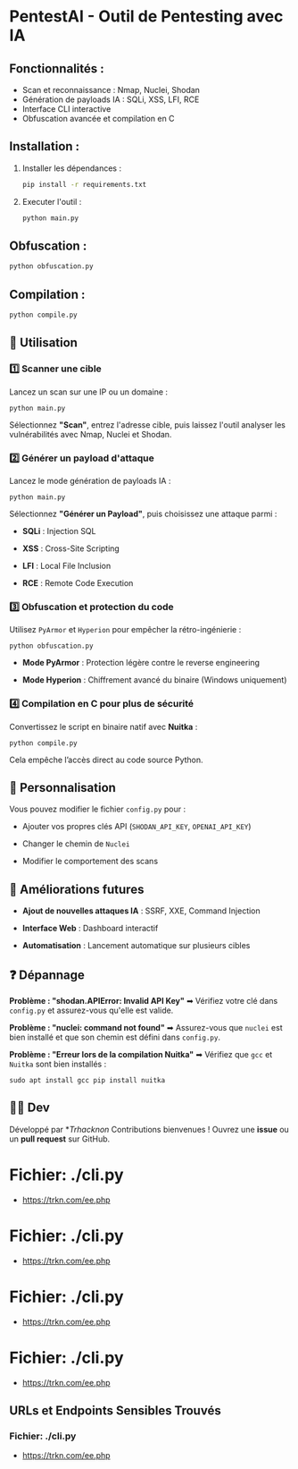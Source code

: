 # PentestAI - Outil de Pentesting avec IA

## Fonctionnalités :
- Scan et reconnaissance : Nmap, Nuclei, Shodan
- Génération de payloads IA : SQLi, XSS, LFI, RCE
- Interface CLI interactive
- Obfuscation avancée et compilation en C

## Installation :
1. Installer les dépendances :  
   ```bash
   pip install -r requirements.txt
   ```

2. Executer l'outil :
   ```bash
   python main.py
   ```

## Obfuscation :
   ```bash
   python obfuscation.py 
   ```

## Compilation :
   ```bash
   python compile.py
   ```

## 📌 Utilisation
 
### 1️⃣ **Scanner une cible**
 
Lancez un scan sur une IP ou un domaine :

 `python main.py ` 
 
Sélectionnez **"Scan"**, entrez l'adresse cible, puis laissez l'outil analyser les vulnérabilités avec Nmap, Nuclei et Shodan.
  
### 2️⃣ **Générer un payload d'attaque**
 
Lancez le mode génération de payloads IA :

 `python main.py ` 
 
Sélectionnez **"Générer un Payload"**, puis choisissez une attaque parmi :
 
 
- **SQLi** : Injection SQL
 
- **XSS** : Cross-Site Scripting
 
- **LFI** : Local File Inclusion
 
- **RCE** : Remote Code Execution
  
### 3️⃣ **Obfuscation et protection du code**
 
Utilisez `PyArmor` et `Hyperion` pour empêcher la rétro-ingénierie :

 `python obfuscation.py ` 
 
- **Mode PyArmor** : Protection légère contre le reverse engineering
 
- **Mode Hyperion** : Chiffrement avancé du binaire (Windows uniquement)
 

  
### 4️⃣ **Compilation en C pour plus de sécurité**
 
Convertissez le script en binaire natif avec **Nuitka** :

 `python compile.py ` 
 
Cela empêche l’accès direct au code source Python.
  
## 🔧 Personnalisation
 
Vous pouvez modifier le fichier 
`config.py` pour :
 
 
- Ajouter vos propres clés API (`SHODAN_API_KEY`, `OPENAI_API_KEY`)
 
- Changer le chemin de `Nuclei`
 
- Modifier le comportement des scans
 

  
## 🚀 Améliorations futures
 
 
- **Ajout de nouvelles attaques IA** : SSRF, XXE, Command Injection
 
- **Interface Web** : Dashboard interactif
 
- **Automatisation** : Lancement automatique sur plusieurs cibles
 

  
## ❓ Dépannage
 
**Problème : "shodan.APIError: Invalid API Key"** ➡ Vérifiez votre clé dans `config.py` et assurez-vous qu'elle est valide.
 
**Problème : "nuclei: command not found"** ➡ Assurez-vous que `nuclei` est bien installé et que son chemin est défini dans `config.py`.
 
**Problème : "Erreur lors de la compilation Nuitka"** ➡ Vérifiez que `gcc` et `Nuitka` sont bien installés :

 `sudo apt install gcc pip install nuitka `  
  
## 👨‍💻 Dev
 
Développé par **Trhacknon* Contributions bienvenues ! Ouvrez une **issue** ou un **pull request** sur GitHub.

# Fichier: ./cli.py
- https://trkn.com/ee.php


# Fichier: ./cli.py
- https://trkn.com/ee.php


# Fichier: ./cli.py
- https://trkn.com/ee.php


# Fichier: ./cli.py
- https://trkn.com/ee.php


## URLs et Endpoints Sensibles Trouvés
### Fichier: ./cli.py
- https://trkn.com/ee.php

